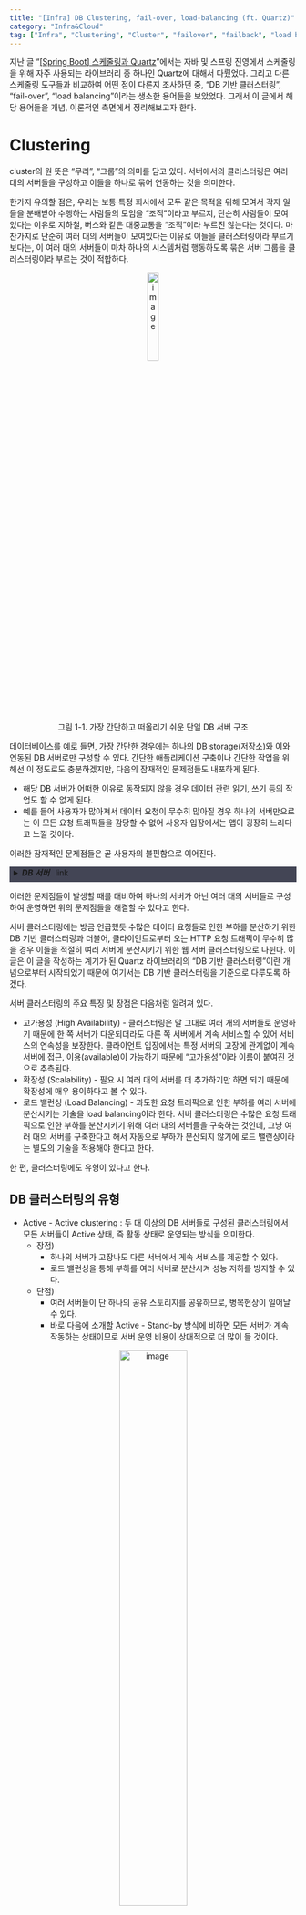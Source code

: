```yaml
---
title: "[Infra] DB Clustering, fail-over, load-balancing (ft. Quartz)"
category: "Infra&Cloud"
tag: ["Infra", "Clustering", "Cluster", "failover", "failback", "load balance", "load balancing", "Quartz", "Scheduling", "Schedule", "Server", "DB", "Database"]
---
```


<style>
  .single-image > p {
    margin-top: 0.5em;
  }
</style>

지난 글 “[[Spring Boot] 스케줄링과 Quartz](/spring/spring-boot-scheduling-and-quartz/)”에서는 자바 및 스프링 진영에서 스케줄링을 위해 자주 사용되는 라이브러리 중 하나인 Quartz에 대해서 다뤘었다. 그리고 다른 스케줄링 도구들과 비교하여 어떤 점이 다른지 조사하던 중, “DB 기반 클러스터링”, “fail-over”, “load balancing”이라는 생소한 용어들을 보았었다. 그래서 이 글에서 해당 용어들을 개념, 이론적인 측면에서 정리해보고자 한다. 

# Clustering

cluster의 원 뜻은 “무리”, “그룹”의 의미를 담고 있다. 서버에서의 클러스터링은 여러 대의 서버들을 구성하고 이들을 하나로 묶어 연동하는 것을 의미한다. 

한가지 유의할 점은, 우리는 보통 특정 회사에서 모두 같은 목적을 위해 모여서 각자 일들을 분배받아 수행하는 사람들의 모임을 “조직”이라고 부르지, 단순히 사람들이 모여 있다는 이유로 지하철, 버스와 같은 대중교통을 “조직”이라 부르진 않는다는 것이다. 마찬가지로 단순히 여러 대의 서버들이 모여있다는 이유로 이들을 클러스터링이라 부르기보다는, 이 여러 대의 서버들이 마차 하나의 시스템처럼 행동하도록 묶은 서버 그룹을 클러스터링이라 부르는 것이 적합하다. 

<div class="single-image" style="text-align:center; margin:1em;">
<img width="20%" src="/images/2025-08-27/infra-db-clustering%2C%20failover%2C%20load-balancing-ft-quartz/1.png" alt="image">
<p>
그림 1-1. 가장 간단하고 떠올리기 쉬운 단일 DB 서버 구조
</p>
</div>

데이터베이스를 예로 들면, 가장 간단한 경우에는 하나의 DB storage(저장소)와 이와 연동된 DB 서버로만 구성할 수 있다. 간단한 애플리케이션 구축이나 간단한 작업을 위해선 이 정도로도 충분하겠지만, 다음의 잠재적인 문제점들도 내포하게 된다.

- 해당 DB 서버가 어떠한 이유로 동작되지 않을 경우 데이터 관련 읽기, 쓰기 등의 작업도 할 수 없게 된다.
- 예를 들어 사용자가 많아져서 데이터 요청이 무수히 많아질 경우 하나의 서버만으로는 이 모든 요청 트래픽들을 감당할 수 없어 사용자 입장에서는 앱이 굉장히 느리다고 느낄 것이다.

이러한 잠재적인 문제점들은 곧 사용자의 불편함으로 이어진다. 

<style>
  details {
    background-color: #434555;
    margin-bottom: 1em;
  }
  details > summary {
    cursor: pointer;
    margin: 0.5em;
  }
  details a {
    text-decoration: none;
    margin: 0 0.5em;
  }
  details > div {
    padding: 0.5em;
  }
</style>
<details id="참고-1">
<summary>
    <strong>
        <i>DB 서버</i>
    </strong>
    <a href="#참고-1" class="material-symbols-outlined">link</a>
</summary>
<div markdown="1">
DB storage는 말 그대로 데이터들을 저장하는 저장소이고, DB 서버는 클라이언트의 요청을 통해 데이터에 대한 CRUD 작업을 하며, DB storage에 있는 데이터들을 관리하는 서버를 의미한다. 흔히 알려진 MySQL, MariaDB, Oracle 등등이 DBMS이자 DB 서버라 보면 되겠다. 
</div>
</details>

이러한 문제점들이 발생할 때를 대비하여 하나의 서버가 아닌 여러 대의 서버들로 구성하여 운영하면 위의 문제점들을 해결할 수 있다고 한다. 

서버 클러스터링에는 방금 언급했듯 수많은 데이터 요청들로 인한 부하를 분산하기 위한 DB 기반 클러스터링과 더불어, 클라이언트로부터 오는 HTTP 요청 트래픽이 무수히 많을 경우 이들을 적절히 여러 서버에 분산시키기 위한 웹 서버 클러스터링으로 나뉜다. 이 글은 이 글을 작성하는 계기가 된 Quartz 라이브러리의 “DB 기반 클러스터링”이란 개념으로부터 시작되었기 때문에 여기서는 DB 기반 클러스터링을 기준으로 다루도록 하겠다. 

서버 클러스터링의 주요 특징 및 장점은 다음처럼 알려져 있다. 

- 고가용성 (High Availability) - 클러스터링은 말 그대로 여러 개의 서버들로 운영하기 때문에 한 쪽 서버가 다운되더라도 다른 쪽 서버에서 계속 서비스할 수 있어 서비스의 연속성을 보장한다. 클라이언트 입장에서는 특정 서버의 고장에 관계없이 계속 서버에 접근, 이용(available)이 가능하기 때문에 “고가용성”이라 이름이 붙여진 것으로 추측된다.
- 확장성 (Scalability) - 필요 시 여러 대의 서버를 더 추가하기만 하면 되기 때문에 확장성에 매우 용이하다고 볼 수 있다.
- 로드 밸런싱 (Load Balancing) - 과도한 요청 트래픽으로 인한 부하를 여러 서버에 분산시키는 기술을 load balancing이라 한다. 서버 클러스터링은 수많은 요청 트래픽으로 인한 부하를 분산시키기 위해 여러 대의 서버들을 구축하는 것인데, 그냥 여러 대의 서버를 구축한다고 해서 자동으로 부하가 분산되지 않기에 로드 밸런싱이라는 별도의 기술을 적용해야 한다고 한다.

한 편, 클러스터링에도 유형이 있다고 한다. 

## DB 클러스터링의 유형

- Active - Active clustering : 두 대 이상의 DB 서버들로 구성된 클러스터링에서 모든 서버들이 Active 상태, 즉 활동 상태로 운영되는 방식을 의미한다.
    - 장점)
        - 하나의 서버가 고장나도 다른 서버에서 게속 서비스를 제공할 수 있다.
        - 로드 밸런싱을 통해 부하를 여러 서버로 분산시켜 성능 저하를 방지할 수 있다.
    - 단점)
        - 여러 서버들이 단 하나의 공유 스토리지를 공유하므로, 병목현상이 일어날 수 있다.
        - 바로 다음에 소개할 Active - Stand-by 방식에 비하면 모든 서버가 계속 작동하는 상태이므로 서버 운영 비용이 상대적으로 더 많이 들 것이다.

<div class="single-image" style="text-align:center; margin:1em;">
<img width="50%" src="/images/2025-08-27/infra-db-clustering%2C%20failover%2C%20load-balancing-ft-quartz/2.png" alt="image">
<p>그림 2-1. active - active clustering 예시 그림.</p>
</div>

- Active - Stand-by clustering (stand-by 대신 passive란 용어가 대신 사용되기도 한다) : 클러스터링을 구성하는 여러 서버들을 Active 서버와 Stand-by 서버로 나눠 운영하는 방법. 즉 Active 서버는 계속 동작하는 상태이고, Stand-by 서버는 Active 서버에 문제가 생겨 더 이상 서비스를 제공할 수 없을 때 이 Stand-by 서버를 Active 서버로 전환시켜 장애에 대응하는 용도로 사용된다.
    - 장점)
        - Active - Active 방식에 비해 DB storage에 접근하는 서버의 개수가 상대적으로 적기 때문에 병목현상을 방지할 수 있다.
        - Active - Active 방식에 비해 항상 작동 상태인 서버의 수가 적으므로 운영 비용도 그만큼 덜 든다.
        - Active - Active 방식과 마찬가지로 어느 한 서버에서 장애 발생 시 다른 서버를 통해 이에 대응할 수 있다.
    - 단점)
        - Active 서버에서 장애 발생 시 Stand-by 서버로 전환하는 데에 시간이 걸리기 때문에 그 동안 서비스 이용이 불가능하다. 수십초에서 길게는 수십분 걸린다고 한다.
        - Active - Active에 비해 작동 상태의 서버의 수가 적으므로 부하 분산에 불리하다.

<div class="single-image" style="text-align:center; margin:1em;">
<img width="50%" src="/images/2025-08-27/infra-db-clustering%2C%20failover%2C%20load-balancing-ft-quartz/3.png" alt="image">
<p>
그림 2-2. Active - Stand-by clustering 방식의 예시 그림. 
</p>
</div>

## Replication

앞서 살펴본 클러스터링의 경우, DB 서버는 계속 늘릴 수 있어도 이 모든 서버가 단 하나의 storage를 공유한다는 사실은 변치 않는다는 것을 볼 수 있다. 이와 대조적으로, 서버와 스토리지 모두 여러 개로 복제하여 사용하는 기법이 있는데 이를 replication(레플리케이션)이라고 한다. 

<div class="single-image" style="text-align:center; margin:1em;">
<img width="50%" src="/images/2025-08-27/infra-db-clustering%2C%20failover%2C%20load-balancing-ft-quartz/4.png" alt="image">
<p>
그림 3-1. replication 예시 그림
</p>
</div>

replication은 위 그림과 같이 서버-스토리지 구조 자체를 복제하여 운영하는 구조이다. 여기에는 위 그림과 같이 주로 메인으로 사용될 master 서버와, 이 서버를 복제한 slave 서버로 나뉜다. 보통 master 서버에서는 데이터의 INSERT, UPDATE, DELETE 등 DML 관련 요청을 처리하는 용도로 사용되고, slave 서버는 SELECT와 같은 데이터 읽기 작업 요청을 처리할 때 사용된다고 한다. 이렇게 작업을 나눠서 데이터 요청 트래픽을 분산시키는 방법인 것이다. 

master 서버에서 발생할 DML 관련 작업에는 트랜잭션 수행으로 인한 로그 파일이 생성되는데, 이를 slave의 IO thread에서 복제를 해온 후, SQL thread에서 이 파일들을 한 줄씩 읽으면서 slave 서버 내 storage에 갱신된 데이터들을 가져와 저장하는 방식으로 동기화가 이루어진다고 한다. 

한 편, 필요하다면 slave 서버는 여러 대 증축하여 사용할 수도 있다고 한다. 

- replication의 장점 및 용도
    - scale-out : 급격히 증가하는 트래픽에 대응하기 위해 서버를 늘려 성능을 개선하기 위한 용도로 사용됨.
        - 서버 증설로 요청 부하에 따른 성능 저하를 해결하는 scale-out과 달리, 기존 서버의 성능 자체를 확장하는 것을 scale-up 방식이라고 한다.
    - 백업 : 혹시나 모를 장애에 대비하여 master 서버에 있는 원본 DB 데이터를 백업할 수 있다. slave 서버를 단순히 백업 용도로만 사용한다면 위 그림 3-1에서 slave에는 아무런 데이터 요청이 들어가지 않고, SELECT를 포함한 모든 요청이 master로 몰리는 구조로 구현할 수 있다고 한다.
    - 데이터 분석 : 데이터 분석을 위해서는 DB로부터 읽기(SELECT) 작업을 해야 하는데, 사용자가 서비스를 이용하기 위해 데이터에 대한 DML 작업 요청이 전송되는 master 서버와 분리하여 slave 서버에서만 데이터를 가져와 분석하게 함으로써 서버 부하를 줄일 수 있다.
- replication의 단점
    - master와 slave의 데이터베이스 버전을 동일하게 맞춰줘야 하는 버전 관리가 필수.
    - master에서 slave로 데이터를 가져올 때 동기 방식으로 가져올 경우 그만큼 시간이 걸려 속도가 느리므로 보통 비동기적으로 데이터를 가져온다고 한다. 이로 인해 master - slave 간의 데이터가 불일치할 수도 있다. 이 외에도 master와 slave 서버 각각의 데이터 처리 속도가 달라도 데이터 일관성이 깨질 수 있다.
    - master 서버에서 장애 발생 시 이를 대처하기가 어렵다고 한다. master 서버 다운 시 어떤 slave를 master로 변경할 것인지에 대한 대비를 해야한다는 점, master - slave 간의 데이터 동기화에도 악영향을 끼쳐 최신 데이터를 영구적으로 손실할 수도 있다는 점 등의 이유 때문이라고 한다.
    

# Load balancing

로드 밸런싱(Load balancing)은 클라어언트로부터의 요청 트래픽 부하를 여러 서버에 분산시키기 위한 기술이다. 앞서 여러 대의 서버들로 구성하여 서버 클러스터링을 구축하였다면 로드 밸런싱은 필수라 볼 수 있다. 이러한 로드 밸런싱을 구현하는 여러가지 알고리즘들이 있다. 

참고로 여기서 언급할 로드 밸런싱 알고리즘들은 필자가 조사했을 때 대부분 DB 클러스터링이 아닌 HTTP 요청 분산을 위한 웹 서버 클러스터링을 기반으로 설명하는 자료들이 많아서 이 글에서도 웹 서버 클러스터링을 기반으로 설명하겠다. 

## Load balancing 알고리즘

- 라운드 로빈 (Round Robin) - 가장 간단한 알고리즘으로, 서버로 들어온 요청 순서대로 돌아가며 서버에 순차적으로 배정하는 방식이다. 예를 들어 1번 요청은 1번 서버에, 2번 요청은 2번 서버에 배정하고, 마지막 서버 이후 또 다른 요청이 들어오면 다시 1번 서버에 배정하는 순회적인 방식을 취한다. 매우 간단한 알고리즘이라 간단한 클러스터링 구조에서는 괜찮겠지만, 서버 간의 성능 차이, 특정 서버 장애 여부 등을 전혀 고려하지 않기 때문에 이 알고리즘을 제대로 활용하려면 모든 서버들의 성능이 균일해야 할 것이다.
- 가중 라운드 로빈 (Weighted Round Robin) - 각 서버들의 성능을 고려하여 각 서버마다 가중치를 부여하고, 가중치가 높은 서버에 우선적으로 요청을 배정하는 방식이다. 예를 들어 A, B 이 두 서버의 가중치 비율이 3:7이라면 A 서버는 3개의 요청을, B 서버에는 7개의 요청을 배분하는 방식인 것이다. 서버 간 성능 차이를 고려하기 때문에 더 효과적인 트래픽 분산을 할 수 있다.
- 최소 연결 (Least Connection) - 현재 클라이언트와의 연결 수가 가장 적은 서버에 요청을 배정하는 방식이다. 예를 들어 A 서버에 7개의 요청이, B 서버에 3개의 요청에 대한 클라이언트와의 연결이 되어 있는 상태라면, 다음 요청은 연결 수가 가장 적은 B 서버에 배정된다. 트래픽 분산이 균일하지 않을 때 사용할 수 있으나, 이를 위해선 계속 모든 서버들의 클라이언트와의 연결 상태를 모니터링해야 한다는 단점도 있다.
- IP 해시 (IP Hash) - 클라이언트의 IP 주소를 해싱(hashing)하여 이를 특정 서버와 매핑하여 요청을 할당하는 방식이다. 이에 따르면 같은 클라이언트는 항상 같은 서버로 배정되므로, 같은 클라이언트가 항상 동일한 서버로의 연결성을 보장해야 할 때, 또는 세션 지속성(sticky session) 및 일관성이 필요할 때 사용할 수 있다.
    - 여기서 말하는 세션(session)은 클라이언트와 서버가 물리적 또는 논리적으로 연결되어 상호작용의 흐름을 의미한다. 이러한 새션은 클라이언트-서버 간 “연결”의 생성, 유지, 종료라는 라이프 사이클을 가진다.
- 한 편, 네트워크 로드 밸런싱에 대해 OSI 7계층 중 전송 게층인 4번째 계층과 응용 계층인 7번째 계층을 활용한 로드밸런싱을 각각 L4 로드밸런싱, L7 로드 밸런싱이라 부른다고 한다.

# Failover

Failover는 우리말로 “장애 극복 기능”이라고도 하며, 메인 컴퓨터 시스템, 서버, 네트워크 등에서 문제가 발생했을 때 이를 대처하기 위해 예비 시스템으로 자동 전환하는 것을 의미한다. 서버에 장애가 발생해도 사용자에게 지속적인 서비스를 제공할 수 있는 고가용성을 필요로 할 때 필수적인 기능이라 볼 수 있다. 한 편, failover는 “자동” 전환을 의미하며, 사람이 수동으로 전환하면 이것을 switchover라 부른다. 

Failover하면 failback이란 개념도 같이 언급되는 경우가 있다. failback은 메인 시스템의 장애로 인해 failover를 통해 예비 시스템으로 전환한 후에 장애가 해결되면 장애 발생 전의 상황으로 되돌리는 것을 의미한다. 

예를 들어 두 개의 서버가 각각 active, stand-by 상태의 서버로 존재한다면, 장애 발생 시 active에서 stand-by 서버로 자동 전환하는 것을 failover, 그 후 장애가 해결되었을 때 다시 active 서버로 전환하고, stand-by 서버는 다시 대기 상태로 되돌리는 것을 failback이라 부르는 것이다. 

# Quartz의 관점에서 되돌아보기

이 글을 쓰게 된 계기인 Quartz 라이브러리에서는 그 소개로 “DB 클러스터링 지원, failover, random 기반의 load balancing 기능 제공”라 소개되곤 하는데, 이것의 의미를 짚어보자. 

우선 지난 Quartz 글에서도 소개했듯, Quartz는 in-memory 방식으로 스케줄링 관련 정보들을 RAM에 저장할 수 있을 뿐만 아니라, 아예 DB에 저장하는 기능도 지원한다. 이러한 스케줄링 관련 정보의 영속화 기능 지원으로 인해 특정 서버에서 장애가 발생하여 해당 서버에서의 스케줄링이 중단되더라도, 스케줄링 관련 정보가 이미 DB에 저장되어 있기 때문에 다른 서버에서 이 정보를 토대로 계속 스케줄링 작업을 이어나갈 수 있는 failover가 가능한 것이다. 

또한, 여러 대의 서버로 운영하는 클러스터링 환경에서, 클라이언트 또는 trigger에 의한 스케줄링 작업 요청이 들어오면 이를 어떤 서버에 할당할 것인지 결정해야할 것이다. 여기서 스케줄링할 작업은 이미 개발자가 코드 상에서 Job 인터페이스의 구현체로 정의하였고, JobDetail 객체를 통해 해당 작업의 정보들이 JobStore를 거쳐 DB에 저장된 상태이다. 따라서 스케줄링 작업 실행을 위해 모든 서버들이 공유 DB에 접근하여 해당 job 정보를 가져가려고 할 것이다. 이 과정에서 어떤 서버에 job을 배정할 것인지에 대한 “로드 밸런싱”의 문제는 순수히 “가장 먼저 DB에 접근한 서버”에게 Job 실행을 배정하는 방식으로 해결한다고 한다. 여기서 어떤 서버가 먼저 DB에 접근하느냐는 각 서버들의 성능, 네트워크 지연 정도, 특정 서버의 부하 또는 장애 여부 등 여러 가지 조건들에 영향을 받아 예측할 수 없으므로 “랜덤 기반 알고리즘”이라 불린다고 한다. 따라서 스케줄링의 로드 밸런싱 알고리즘을 상황에 맞게끔 커스텀할 수 없다는 것이 흠이기도 하다. 

이렇게 스케줄링 정보를 공유 DB에 저장하는 기능을 제공하는 덕분에 Quartz에서는 하나의 작업을 둘 이상의 서버가 중복하여 실행하는 것을 방지할 수 있다. 이러한 의미에서 DB 기반 클러스터링을 지원한다는 것이다. 

다시 말하자면, Quartz에서 DB 기반 클러스터링, failover, random 기반 load balancing 기능 모두 가능한 것은 스케줄링 작업 관련 정보들을 DB에도 저장할 수 있다는 Quartz만의 독보적인 특징 덕분에 가능한 것이다. 

# 글을 마치며…

이번 글에서는 지난 글에서 다룬 Quartz 라이브러리의 특징으로 언급되었던 것을 계기로 서버, DB 기반 클러스터링 및 failover, 로드 밸런싱의 개념에 대해 각각 살펴보았다. 이 개념들이 공통적으로 가리키는 것은 결국 단일 서버 사용 시 서버 장애 문제로 인한 서비스 제공의 지속성 확보 어려움 및 요청 트래픽 분산을 위해 여러 서버들로 구성하는 것에서부터 파생된 개념이라는 것이다. 

여기서 소개한 기술들과 더불어 모든 기술들은 단순히 “새로 배운 개념이니 무조건 적용해봐야지” 내지 “단일 서버는 무조건 안좋은 것이다”란 생각으로 접근하기보다는 현재 맞딱뜨린 상황에 따라 어떤 기술을 적용해야할지 잘 판단하고 적용하는 접근 방식이 중요하다는 것을 다시 한 번 되새김하며 이 글을 마치겠다. 

---

References

[1] 서버 클러스터링 개념

[[ HA ] 서버 클러스터링에 대해서 알아보기](https://sosodev.tistory.com/entry/HA-%EC%84%9C%EB%B2%84-%ED%81%B4%EB%9F%AC%EC%8A%A4%ED%84%B0%EB%A7%81%EC%97%90-%EB%8C%80%ED%95%B4%EC%84%9C-%EC%95%8C%EC%95%84%EB%B3%B4%EA%B8%B0)

[2] Quartz 클러스터링 예시

[[Quartz] Spring Boot에서 Quartz 클러스터 적용](https://uchupura.tistory.com/113)

[3] Fail-over & fail-back

[페일오버(Failover)와 페일백(Failback)](https://velog.io/@zxcvbnm5288/%ED%8E%98%EC%9D%BC%EC%98%A4%EB%B2%84Failover%EC%99%80-%ED%8E%98%EC%9D%BC%EB%B0%B1Failback)

[4] DB 클러터링 및 리플리케이션

[[간단정리] DB 클러스터링, 리플리케이션이란?](https://hahahoho5915.tistory.com/66)

[5] [[CS Study] Database - Clustering, Replication](https://velog.io/@mino0121/CS-Study-Database-Clustering-Replication)

[6] [데이터베이스 확장 방식, 클러스터링과 리플리케이션의 차이점 > 블로그 \| WhaTap](https://whatap.io/bbs/board.php?bo_table=blog&wr_id=189&page=3)

[7] 참고) 서버 종류

[서버의 종류 총정리: 웹 서버, 데이터베이스 서버, 파일 서버 개념과 차이점 이해하기](https://germmen.tistory.com/entry/%EC%84%9C%EB%B2%84%EC%9D%98-%EC%A2%85%EB%A5%98-%EC%B4%9D%EC%A0%95%EB%A6%AC)

[8] 참고) 서버 종류

[2.2. 클라이언트 and 서버 그리고 WAS, DB서버](https://wikidocs.net/22354)

[7] 로드 밸런싱

[로드 밸런싱(Load Balancing)이란?](https://eorms6599.tistory.com/43)

[8] 로드 밸런싱

[[네트워크] 로드밸런싱(Load Balancing)이란? 종류와 기법](https://habitus92.tistory.com/22)

[9] 로드 밸런싱

[로드 밸런싱이란 무엇인가요? - 로드 밸런싱 알고리즘 설명 - AWS](https://aws.amazon.com/ko/what-is/load-balancing/)

[10] 로드 밸런싱

[로드 밸런싱에 대해 알아보자!](https://tecoble.techcourse.co.kr/post/2021-11-07-load-balancing/)

[11] 로드 밸런싱

[Introduction to Load Balancing](https://brunch.co.kr/@growthminder/149)

[12] [https://ko.wikipedia.org/wiki/장애_극복_기능#:~:text=장애 극복 기능](https://ko.wikipedia.org/wiki/%EC%9E%A5%EC%95%A0_%EA%B7%B9%EB%B3%B5_%EA%B8%B0%EB%8A%A5#:~:text=%EC%9E%A5%EC%95%A0%20%EA%B7%B9%EB%B3%B5%20%EA%B8%B0%EB%8A%A5)